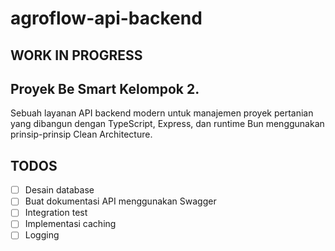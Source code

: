 # agroflow-api-backend

## WORK IN PROGRESS

## Proyek Be Smart Kelompok 2.

Sebuah layanan API backend modern untuk manajemen proyek pertanian yang dibangun dengan TypeScript, Express, dan runtime Bun menggunakan prinsip-prinsip Clean Architecture.

## TODOS

- [ ] Desain database
- [ ] Buat dokumentasi API menggunakan Swagger
- [ ] Integration test
- [ ] Implementasi caching
- [ ] Logging
